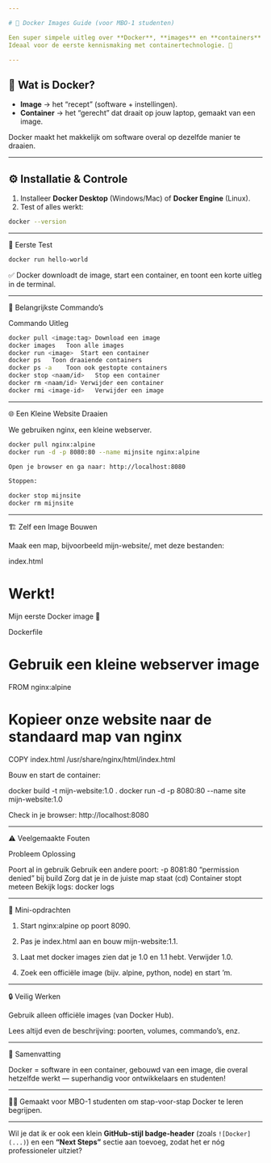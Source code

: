 ```yaml
---

# 🐳 Docker Images Guide (voor MBO-1 studenten)

Een super simpele uitleg over **Docker**, **images** en **containers** — met voorbeelden die je direct kunt proberen.  
Ideaal voor de eerste kennismaking met containertechnologie. 🚀

---
```


## 📘 Wat is Docker?

- **Image** → het “recept” (software + instellingen).  
- **Container** → het “gerecht” dat draait op jouw laptop, gemaakt van een image.

Docker maakt het makkelijk om software overal op dezelfde manier te draaien.

---

## ⚙️ Installatie & Controle

1. Installeer **Docker Desktop** (Windows/Mac) of **Docker Engine** (Linux).  
2. Test of alles werkt:

```bash
docker --version
```

---

👋 Eerste Test
```bash
docker run hello-world
```
✅ Docker downloadt de image, start een container, en toont een korte uitleg in de terminal.


---

🧾 Belangrijkste Commando’s

Commando	Uitleg
```bash
docker pull <image:tag>	Download een image
docker images	Toon alle images
docker run <image>	Start een container
docker ps	Toon draaiende containers
docker ps -a	Toon ook gestopte containers
docker stop <naam/id>	Stop een container
docker rm <naam/id>	Verwijder een container
docker rmi <image-id>	Verwijder een image
```


---

🌐 Een Kleine Website Draaien

We gebruiken nginx, een kleine webserver.
```bash
docker pull nginx:alpine
docker run -d -p 8080:80 --name mijnsite nginx:alpine

Open je browser en ga naar: http://localhost:8080

Stoppen:

docker stop mijnsite
docker rm mijnsite
```

---

🏗️ Zelf een Image Bouwen

Maak een map, bijvoorbeeld mijn-website/, met deze bestanden:

index.html

<!doctype html>
<html>
  <head><meta charset="utf-8"><title>Hallo Docker</title></head>
  <body><h1>Werkt!</h1><p>Mijn eerste Docker image 🎉</p></body>
</html>

Dockerfile

# Gebruik een kleine webserver image
FROM nginx:alpine

# Kopieer onze website naar de standaard map van nginx
COPY index.html /usr/share/nginx/html/index.html

Bouw en start de container:

docker build -t mijn-website:1.0 .
docker run -d -p 8080:80 --name site mijn-website:1.0

Check in je browser: http://localhost:8080


---

⚠️ Veelgemaakte Fouten

Probleem	Oplossing

Poort al in gebruik	Gebruik een andere poort: -p 8081:80
“permission denied” bij build	Zorg dat je in de juiste map staat (cd)
Container stopt meteen	Bekijk logs: docker logs <containernaam>



---

🧩 Mini-opdrachten

1. Start nginx:alpine op poort 8090.


2. Pas je index.html aan en bouw mijn-website:1.1.


3. Laat met docker images zien dat je 1.0 en 1.1 hebt. Verwijder 1.0.


4. Zoek een officiële image (bijv. alpine, python, node) en start ’m.




---

🔒 Veilig Werken

Gebruik alleen officiële images (van Docker Hub).

Lees altijd even de beschrijving: poorten, volumes, commando’s, enz.



---

🧠 Samenvatting

Docker = software in een container, gebouwd van een image,
die overal hetzelfde werkt — superhandig voor ontwikkelaars en studenten!


---

👨‍🏫 Gemaakt voor MBO-1 studenten om stap-voor-stap Docker te leren begrijpen.

---

Wil je dat ik er ook een klein **GitHub-stijl badge-header** (zoals `![Docker](...)`) en een **“Next Steps”** sectie aan toevoeg, zodat het er nóg professioneler uitziet?



